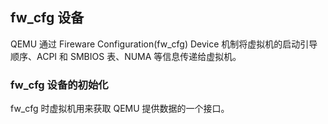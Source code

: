 ## fw_cfg 设备

QEMU 通过 Fireware Configuration(fw_cfg) Device 机制将虚拟机的启动引导顺序、ACPI 和 SMBIOS 表、NUMA 等信息传递给虚拟机。

### fw_cfg 设备的初始化

fw_cfg 时虚拟机用来获取 QEMU 提供数据的一个接口。
